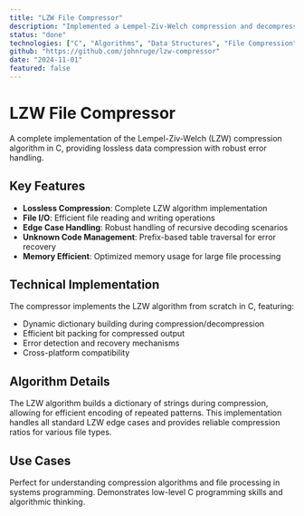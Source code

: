 ```yaml
---
title: "LZW File Compressor"
description: "Implemented a Lempel-Ziv-Welch compression and decompression system in C, enabling lossless file encoding with edge case handling for recursive decoding"
status: "done"
technologies: ["C", "Algorithms", "Data Structures", "File Compression"]
github: "https://github.com/johnruge/lzw-compressor"
date: "2024-11-01"
featured: false
---
```


# LZW File Compressor

A complete implementation of the Lempel-Ziv-Welch (LZW) compression algorithm in C, providing lossless data compression with robust error handling.

## Key Features

- **Lossless Compression**: Complete LZW algorithm implementation
- **File I/O**: Efficient file reading and writing operations
- **Edge Case Handling**: Robust handling of recursive decoding scenarios
- **Unknown Code Management**: Prefix-based table traversal for error recovery
- **Memory Efficient**: Optimized memory usage for large file processing

## Technical Implementation

The compressor implements the LZW algorithm from scratch in C, featuring:
- Dynamic dictionary building during compression/decompression
- Efficient bit packing for compressed output
- Error detection and recovery mechanisms
- Cross-platform compatibility

## Algorithm Details

The LZW algorithm builds a dictionary of strings during compression, allowing for efficient encoding of repeated patterns. This implementation handles all standard LZW edge cases and provides reliable compression ratios for various file types.

## Use Cases

Perfect for understanding compression algorithms and file processing in systems programming. Demonstrates low-level C programming skills and algorithmic thinking. 